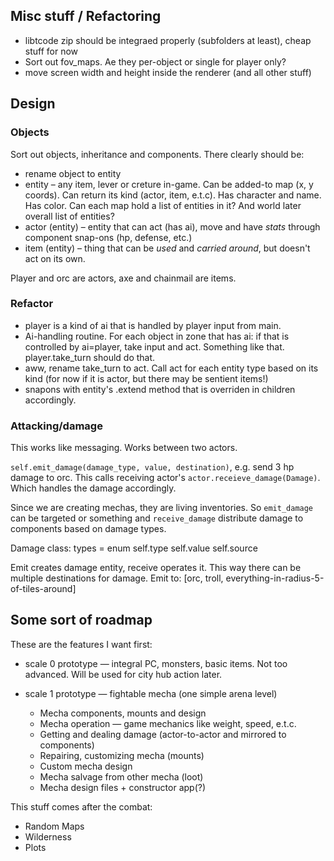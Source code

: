 ## Misc stuff / Refactoring

* libtcode zip should be integraed properly (subfolders at least), cheap stuff for now
* Sort out fov_maps. Ae they per-object or single for player only?
* move screen width and height inside the renderer (and all other stuff)

## Design


### Objects

Sort out objects, inheritance and components. There clearly should be:
	
* rename object to entity
* entity – any item, lever or creture in-game. Can be added-to map (x, y coords). Can return its kind (actor, item, e.t.c). Has character and name. Has color. Can each map hold a list of entities in it? And world later overall list of entities?
* actor (entity) – entity that can act (has ai), move and have *stats* through component snap-ons (hp, defense, etc.)
* item (entity) – thing that can be *used* and *carried around*, but doesn't act on its own.

Player and orc are actors, axe and chainmail are items. 

### Refactor

* player is a kind of ai that is handled by player input from main.
* Ai-handling routine. For each object in zone that has ai: if that is controlled by ai=player, take input and act. Something like that. player.take_turn should do that.
* aww, rename take_turn to act. Call act for each entity type based on its kind (for now if it is actor, but there may be sentient items!)
* snapons with entity's .extend method that is overriden in children accordingly.

### Attacking/damage

This works like messaging. Works between two actors.

`self.emit_damage(damage_type, value, destination)`, e.g. send 3 hp damage to orc. This calls receiving actor's `actor.receieve_damage(Damage)`. Which handles the damage accordingly.

Since we are creating mechas, they are living inventories. So `emit_damage` can be targeted or something and `receive_damage` distribute damage to components based on damage types.

Damage class:
types = enum
self.type
self.value
self.source

Emit creates damage entity, receive operates it. This way there can be multiple destinations for damage. Emit to: [orc, troll, everything-in-radius-5-of-tiles-around]

## Some sort of roadmap

These are the features I want first:

* scale 0 prototype — integral PC, monsters, basic items. Not too advanced. Will be used for city hub action later.

* scale 1 prototype — fightable mecha (one simple arena level)
	* Mecha components, mounts and design
	* Mecha operation — game mechanics like weight, speed, e.t.c.
	* Getting and dealing damage (actor-to-actor and mirrored to components)
	* Repairing, customizing mecha (mounts)
	* Custom mecha design
	* Mecha salvage from other mecha (loot)
	* Mecha design files + constructor app(?)

This stuff comes after the combat:
* Random Maps
* Wilderness
* Plots